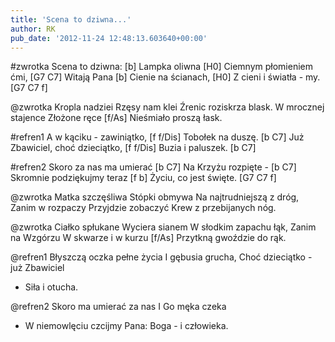 ```yaml
---
title: 'Scena to dziwna...'
author: RK
pub_date: '2012-11-24 12:48:13.603640+00:00'
---
```


#zwrotka
Scena to dziwna: [b]
Lampka oliwna [H0]
Ciemnym płomieniem ćmi, [G7 C7]
Witają Pana [b]
Cienie na ścianach, [H0]
Z cieni i światła - my. [G7 C7 f]

@zwrotka
Kropla nadziei 
Rzęsy nam klei
Źrenic roziskrza blask.
W mrocznej stajence
Złożone ręce [f/As]
Nieśmiało proszą łask.

#refren1
A w kąciku - zawiniątko, [f f/Dis]
Tobołek na duszę. [b C7]
Już Zbawiciel, choć dzieciątko, [f f/Dis]
Buzia i paluszek. [b C7]

#refren2
Skoro za nas ma umierać [b C7]
Na Krzyżu rozpięte - [b C7]
Skromnie podziękujmy teraz [f b]
Życiu, co jest święte. [G7 C7 f]

@zwrotka
Matka szczęśliwa
Stópki obmywa
Na najtrudniejszą z dróg,
Zanim w rozpaczy
Przyjdzie zobaczyć
Krew z przebijanych nóg.

@zwrotka
Ciałko spłukane
Wyciera sianem
W słodkim zapachu łąk,
Zanim na Wzgórzu
W skwarze i w kurzu [f/As]
Przytkną gwoździe do rąk.

@refren1
Błyszczą oczka pełne życia
I gębusia grucha,
Choć dzieciątko - już Zbawiciel
- Siła i otucha.

@refren2
Skoro ma umierać za nas
I Go męka czeka
- W niemowlęciu czcijmy Pana:
Boga - i człowieka.